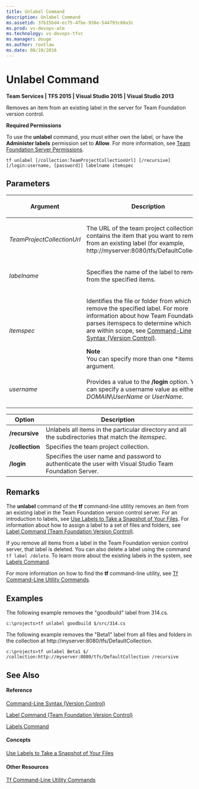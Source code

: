 ```yaml
---
title: Unlabel Command
description: Unlabel Command
ms.assetid: 37b15bd4-ec75-4fbe-938e-544793c88a3c
ms.prod: vs-devops-alm
ms.technology: vs-devops-tfvc
ms.manager: douge
ms.author: routlaw
ms.date: 08/10/2016
---
```


# Unlabel Command

**Team Services | TFS 2015 | Visual Studio 2015 | Visual Studio 2013**

Removes an item from an existing label in the server for Team Foundation version control.

**Required Permissions**

To use the **unlabel** command, you must either own the label, or have the **Administer labels** permission set to **Allow**. For more information, see [Team Foundation Server Permissions](../setup-admin/permissions.md).

    tf unlabel [/collection:TeamProjectCollectionUrl] [/recursive] [/login:username, [password]] labelname itemspec

## Parameters

<table>
<thead>
<tr>
<th><p><strong>Argument</strong></p></th>
<th><p><strong>Description</strong></p></th>
</tr>
</thead>
<tbody>
<tr>
<td><p><i>TeamProjectCollectionUrl</i></p></td>
<td><p>The URL of the team project collection that contains the item that you want to remove from an existing label (for example, http://myserver:8080/tfs/DefaultCollection).</p></td>
</tr>
<tr>
<td><p><i>labelname</i></p></td>
<td><p>Specifies the name of the label to remove from the specified items.</p></td>
</tr>
<tr>
<td><p><i>itemspec</i></p></td>
<td><p>Identifies the file or folder from which to remove the specified label. For more information about how Team Foundation parses itemspecs to determine which items are within scope, see <a href="https://msdn.microsoft.com/library/56f7w6be">Command-Line Syntax (Version Control)</a>.</p>
<div class="alert">
<div class="mtps-table" xmlns="http://www.w3.org/1999/xhtml">
<div class="mtps-row">
<strong>Note</strong>
</div>
<div class="mtps-row">
You can specify more than one *itemspec* argument.
</div>
</div>
</div></td>
</tr>
<tr>
<td><p><i>username</i></p></td>
<td><p>Provides a value to the <strong>/login</strong> option. You can specify a username value as either <i>DOMAIN</i>\<i>UserName</i> or <i>UserName</i>.</p></td>
</tr>
</tbody>
</table>

| **Option** | **Description** |
|---|---|
| **/recursive** | Unlabels all items in the particular directory and all the subdirectories that match the *itemspec*. |
| **/collection** | Specifies the team project collection. |
| **/login** | Specifies the user name and password to authenticate the user with Visual Studio Team Foundation Server. |

## Remarks

The **unlabel** command of the **tf** command-line utility removes an item from an existing label in the Team Foundation version control server. For an introduction to labels, see [Use Labels to Take a Snapshot of Your Files](use-labels-take-snapshot-your-files.md). For information about how to assign a label to a set of files and folders, see [Label Command (Team Foundation Version Control)](label-command-team-foundation-version-control.md).

If you remove all items from a label in the Team Foundation version control server, that label is deleted. You can also delete a label using the command `tf label /delete`. To learn more about the existing labels in the system, see [Labels Command](labels-command.md).

For more information on how to find the **tf** command-line utility, see [Tf Command-Line Utility Commands](https://msdn.microsoft.com/library/z51z7zy0).

## Examples

The following example removes the "goodbuild" label from 314.cs.

    c:\projects>tf unlabel goodbuild $/src/314.cs

The following example removes the "Beta1" label from all files and folders in the collection at http://myserver:8080/tfs/DefaultCollection.

    c:\projects>tf unlabel Beta1 $/ /collection:http://myserver:8080/tfs/DefaultCollection /recursive

## See Also

#### Reference

[Command-Line Syntax (Version Control)](https://msdn.microsoft.com/library/56f7w6be)

[Label Command (Team Foundation Version Control)](label-command-team-foundation-version-control.md)

[Labels Command](labels-command.md)

#### Concepts

[Use Labels to Take a Snapshot of Your Files](use-labels-take-snapshot-your-files.md)

#### Other Resources

[Tf Command-Line Utility Commands](https://msdn.microsoft.com/library/z51z7zy0)
